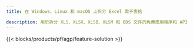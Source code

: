 ```yaml
---
title: 在 Windows、Linux 和 macOS 上拆分 Excel 電子表格 

description: 用於拆分 XLS、XLSX、XLSB、XLSM 和 ODS 文件的免費應用程序和 API
---
```

{{< blocks/products/pf/agp/feature-solution >}} 
